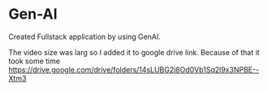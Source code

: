 # Gen-AI
Created Fullstack application by using GenAI. 

The video size was larg so I added it to google drive link. Because of that it took some time
https://drive.google.com/drive/folders/14sLUBG2j8Od0Vb1Sq2l9x3NPBE--Xtm3

